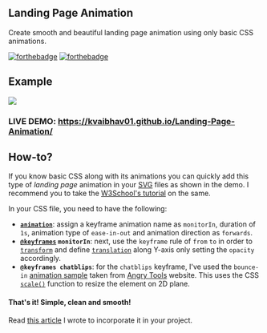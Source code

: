 ## Landing Page Animation

Create smooth and beautiful landing page animation using only basic CSS animations.

[![forthebadge](https://forthebadge.com/images/badges/validated-html5.svg)](https://forthebadge.com) [![forthebadge](https://forthebadge.com/images/badges/uses-css.svg)](https://forthebadge.com)

## Example
![](animation.gif)
### LIVE DEMO: https://kvaibhav01.github.io/Landing-Page-Animation/

## How-to?

If you know basic CSS along with its animations you can quickly add this type of _landing page_ animation in your [SVG](https://www.w3schools.com/html/html5_svg.asp) files as shown in the demo. I recommend you to take the [W3School's tutorial](https://www.w3schools.com/css/css3_animations.asp) on the same. 

In your CSS file, you need to have the following:

- **[`animation`](https://www.w3schools.com/cssref/css3_pr_animation.asp)**: assign a keyframe animation name as `monitorIn`, duration of `1s`, animation type of `ease-in-out` and animation direction as `forwards`. 
- **[`@keyframes`](https://www.w3schools.com/cssref/css3_pr_animation-keyframes.asp) `monitorIn`**: next, use the `keyframe` rule of `from` `to` in order to [`transform`](https://www.w3schools.com/cssref/css3_pr_transform.asp) and define [`translation`](https://developer.mozilla.org/en-US/docs/Web/CSS/transform-function/translate) along Y-axis only setting the `opacity` accordingly.
- **`@keyframes chatblips`**: for the `chatblips` keyframe, I've used the `bounce-in` [animation sample](http://angrytools.com/css/animation/) taken from [Angry Tools](http://angrytools.com) website. This uses the CSS [`scale()`](https://developer.mozilla.org/en-US/docs/Web/CSS/transform-function/scale) function to resize the element on 2D plane.

#### That's it! Simple, clean and smooth! 

Read [this article](https://codeburst.io/create-a-beautiful-landing-page-animation-with-css-8f4501c20c8e) I wrote to incorporate it in your project.
